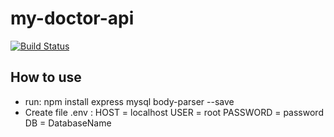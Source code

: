 # my-doctor-api
[![Build Status](https://travis-ci.org/joemccann/dillinger.svg?branch=master)](https://travis-ci.org/joemccann/dillinger)

## How to use
- run: npm install express mysql body-parser --save
- Create file .env :
HOST = localhost
USER = root
PASSWORD = password 
DB = DatabaseName
